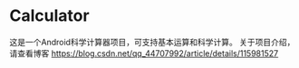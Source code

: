 # Calculator
这是一个Android科学计算器项目，可支持基本运算和科学计算。
关于项目介绍，请查看博客
https://blog.csdn.net/qq_44707992/article/details/115981527

